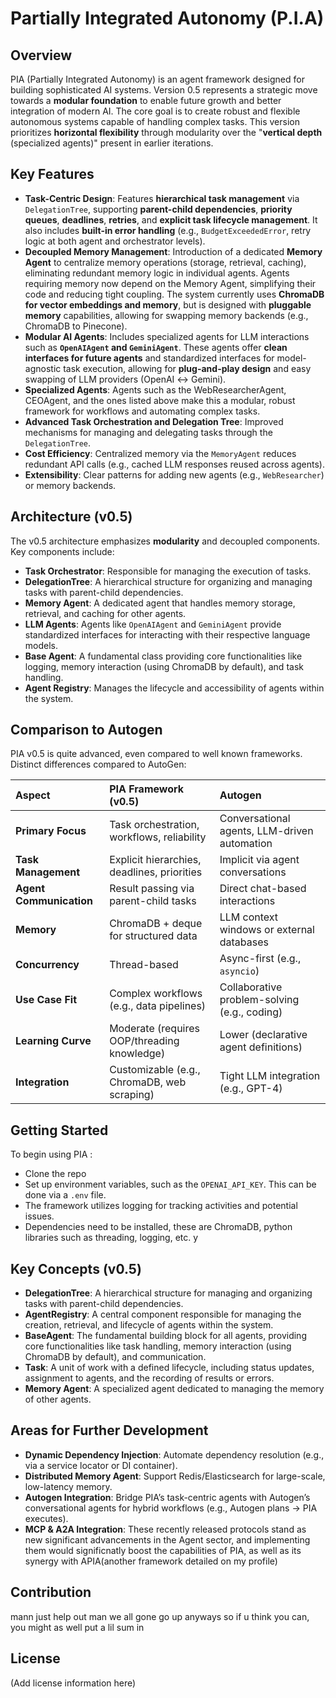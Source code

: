 

# Partially Integrated Autonomy (P.I.A)

## Overview

PIA (Partially Integrated Autonomy) is an agent framework designed for building sophisticated AI systems. Version 0.5 represents a strategic move towards a **modular foundation** to enable future growth and better integration of modern AI. The core goal is to create robust and flexible autonomous systems capable of handling complex tasks. This version prioritizes **horizontal flexibility** through modularity over the "**vertical depth** (specialized agents)" present in earlier iterations.

## Key Features 

*   **Task-Centric Design**: Features **hierarchical task management** via `DelegationTree`, supporting **parent-child dependencies**, **priority queues**, **deadlines**, **retries**, and **explicit task lifecycle management**. It also includes **built-in error handling** (e.g., `BudgetExceededError`, retry logic at both agent and orchestrator levels).
*   **Decoupled Memory Management**: Introduction of a dedicated **Memory Agent** to centralize memory operations (storage, retrieval, caching), eliminating redundant memory logic in individual agents. Agents requiring memory now depend on the Memory Agent, simplifying their code and reducing tight coupling. The system currently uses **ChromaDB for vector embeddings and memory**, but is designed with **pluggable memory** capabilities, allowing for swapping memory backends (e.g., ChromaDB to Pinecone).
*   **Modular AI Agents**: Includes specialized agents for LLM interactions such as **`OpenAIAgent` and `GeminiAgent`**. These agents offer **clean interfaces for future agents** and standardized interfaces for model-agnostic task execution, allowing for **plug-and-play design** and easy swapping of LLM providers (OpenAI ↔ Gemini).
*   **Specialized Agents**: Agents such as the WebResearcherAgent, CEOAgent, and the ones listed above make this a modular, robust framework for workflows and automating complex tasks.
*   **Advanced Task Orchestration and Delegation Tree**: Improved mechanisms for managing and delegating tasks through the `DelegationTree`.
*   **Cost Efficiency**: Centralized memory via the `MemoryAgent` reduces redundant API calls (e.g., cached LLM responses reused across agents).
*   **Extensibility**: Clear patterns for adding new agents (e.g., `WebResearcher`) or memory backends.

## Architecture (v0.5)

The v0.5 architecture emphasizes **modularity** and decoupled components. Key components include:

*   **Task Orchestrator**: Responsible for managing the execution of tasks.
*   **DelegationTree**: A hierarchical structure for organizing and managing tasks with parent-child dependencies.
*   **Memory Agent**: A dedicated agent that handles memory storage, retrieval, and caching for other agents.
*   **LLM Agents**: Agents like `OpenAIAgent` and `GeminiAgent` provide standardized interfaces for interacting with their respective language models.
*   **Base Agent**: A fundamental class providing core functionalities like logging, memory interaction (using ChromaDB by default), and task handling.
*   **Agent Registry**: Manages the lifecycle and accessibility of agents within the system.

## Comparison to Autogen

PIA v0.5 is quite advanced, even compared to well known frameworks. Distinct differences compared to AutoGen:

| **Aspect**            | **PIA Framework (v0.5)**                      | **Autogen**                             |
| :-------------------- | :-------------------------------------------- | :-------------------------------------- |
| **Primary Focus**     | Task orchestration, workflows, reliability    | Conversational agents, LLM-driven automation |
| **Task Management**   | Explicit hierarchies, deadlines, priorities   | Implicit via agent conversations        |
| **Agent Communication** | Result passing via parent-child tasks        | Direct chat-based interactions          |
| **Memory**            | ChromaDB + deque for structured data         | LLM context windows or external databases |
| **Concurrency**       | Thread-based                                 | Async-first (e.g., `asyncio`)           |
| **Use Case Fit**      | Complex workflows (e.g., data pipelines)     | Collaborative problem-solving (e.g., coding) |
| **Learning Curve**    | Moderate (requires OOP/threading knowledge)  | Lower (declarative agent definitions)    |
| **Integration**       | Customizable (e.g., ChromaDB, web scraping) | Tight LLM integration (e.g., GPT-4)     |

## Getting Started

To begin using PIA :

*   Clone the repo
*   Set up environment variables, such as the `OPENAI_API_KEY`. This can be done via a `.env` file.
*   The framework utilizes logging for tracking activities and potential issues.
*   Dependencies need to be installed, these are ChromaDB, python libraries such as threading, logging, etc. y

## Key Concepts (v0.5)

*   **DelegationTree**: A hierarchical structure for managing and organizing tasks with parent-child dependencies.
*   **AgentRegistry**: A central component responsible for managing the creation, retrieval, and lifecycle of agents within the system.
*   **BaseAgent**: The fundamental building block for all agents, providing core functionalities like task handling, memory interaction (using ChromaDB by default), and communication.
*   **Task**: A unit of work with a defined lifecycle, including status updates, assignment to agents, and the recording of results or errors.
*   **Memory Agent**: A specialized agent dedicated to managing the memory of other agents.

## Areas for Further Development

*   **Dynamic Dependency Injection**: Automate dependency resolution (e.g., via a service locator or DI container).
*   **Distributed Memory Agent**: Support Redis/Elasticsearch for large-scale, low-latency memory.
*   **Autogen Integration**: Bridge PIA’s task-centric agents with Autogen’s conversational agents for hybrid workflows (e.g., Autogen plans → PIA executes).
*   **MCP & A2A Integration**: These recently released protocols stand as new significant advancements in the Agent sector, and implementing them would significnatly boost the capabilities of PIA, as well as its synergy with APIA(another framework detailed on my profile)

## Contribution

mann just help out man we all gone go up anyways so if u think you can, you might as well put a lil sum in 

## License

(Add license information here)
```


